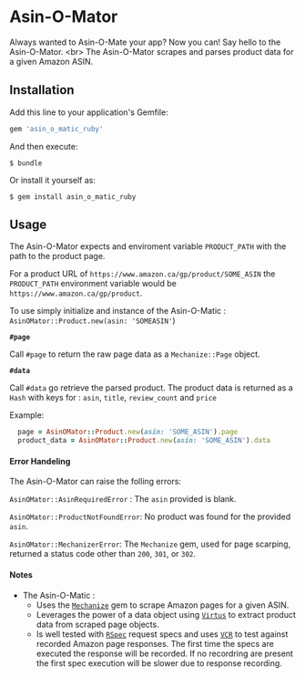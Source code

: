 # Asin-O-Mator

Always wanted to Asin-O-Mate your app? Now you can! Say hello to the Asin-O-Mator.
<br\>
The Asin-O-Mator scrapes and parses product data for a given Amazon ASIN.

## Installation

Add this line to your application's Gemfile:

```ruby
gem 'asin_o_matic_ruby'
```

And then execute:

    $ bundle

Or install it yourself as:

    $ gem install asin_o_matic_ruby

## Usage

The Asin-O-Mator expects and enviroment variable `PRODUCT_PATH` with the path to the product page.

For a product URL of `https://www.amazon.ca/gp/product/SOME_ASIN` the `PRODUCT_PATH` environment variable would be `https://www.amazon.ca/gp/product`.

To use simply initialize and instance of the Asin-O-Matic : `AsinOMator::Product.new(asin: 'SOMEASIN'`)

**`#page`**

Call `#page` to return the raw page data as a `Mechanize::Page` object.

**`#data`**

Call `#data` go retrieve the parsed product. The product data is returned as a `Hash` with keys for : `asin`, `title`, `review_count` and `price`


Example:

```ruby
  page = AsinOMator::Product.new(asin: 'SOME_ASIN').page
  product_data = AsinOMator::Product.new(asin: 'SOME_ASIN').data
```

#### Error Handeling

The Asin-O-Mator can raise the folling errors:

`AsinOMator::AsinRequiredError` : The `asin` provided is blank.

`AsinOMator::ProductNotFoundError`: No product was found for the provided `asin`.

`AsinOMator::MechanizerError`: The `Mechanize` gem, used for page scarping, returned a status code other than `200`, `301`, or `302`.


#### Notes
* The Asin-O-Matic :
  * Uses the [`Mechanize`](https://github.com/sparklemotion/mechanize) gem to scrape Amazon pages for a given ASIN.
  * Leverages the power of a data object using [`Virtus`](https://github.com/solnic/virtus) to extract product data from scraped page objects.
  * Is well tested with [`RSpec`](https://github.com/rspec/rspec-rails) request specs and uses [`VCR`](https://github.com/vcr/vcr) to test against recorded Amazon page responses. The first time the specs are executed the response will be recorded. If no recordring are present the first spec execution will be slower due to response recording.
